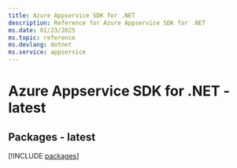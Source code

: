 ```yaml
---
title: Azure Appservice SDK for .NET
description: Reference for Azure Appservice SDK for .NET
ms.date: 01/23/2025
ms.topic: reference
ms.devlang: dotnet
ms.service: appservice
---
```

# Azure Appservice SDK for .NET - latest
## Packages - latest
[!INCLUDE [packages](appservice-index.md)]